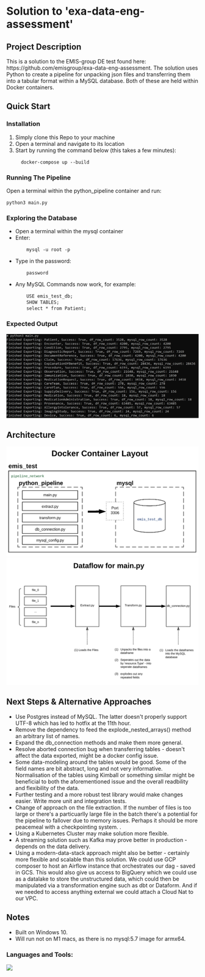 <h1 align="left">Solution to 'exa-data-eng-assessment'</h1>

<h2 align="left">Project Description</h2>
<p align="left">
    This is a solution to the EMIS-group DE test found here: https://github.com/emisgroup/exa-data-eng-assessment.
    The solution uses Python to create a pipeline for unpacking json files and transferring them into a tabular format within a MySQL database.   Both of these are held within Docker containers.  
</p>



<h2 align="left">Quick Start</h2>
<h3 align="left">Installation</h3>
<p>
<ol>
  <li>Simply clone this Repo to your machine</li>
  <li>Open a terminal and navigate to its location</li>
  <li>Start by running the command below (this takes a few minutes):</li>
      
      docker-compose up --build
</ol>
    
</p>


<h3 align="left">Running The Pipeline</h3>
<p align="left">
    Open a terminal within the python_pipeline container
    and run:
    
    python3 main.py
</p>

<h3 align="left">Exploring the Database</h3>
<ul>
    <li>Open a terminal within the mysql container</li>
    <li>Enter:</li> 
        
        mysql -u root -p
</ul>
<ul>
    <li>Type in the password:</li>
    
        password
</ul>
<ul>
    <li>Any MySQL Commands now work, for example:
        
        USE emis_test_db;
        SHOW TABLES;
        select * from Patient;
</ul>

<h3 align="left">Expected Output</h3>

![alt text](https://github.com/rlamprell/emis_test/blob/main/images/emis-test-expected-output.PNG?raw=true)



<h2 align="left">Architecture</h2>


![alt text](https://github.com/rlamprell/emis_test/blob/main/images/emis-test-docker-diagram.PNG?raw=true)
![alt text](https://github.com/rlamprell/emis_test/blob/main/images/emis-test-main-dataflow.PNG?raw=true)



<h2 align="left">Next Steps & Alternative Approaches</h2>
<ul>
    <li>Use Postgres instead of MySQL.  The latter doesn't properly support UTF-8 which has led to hotfix at the 11th hour.</li>
    <li>Remove the dependency to feed the explode_nested_arrays() method an arbitrary list of names.</li>
    <li>Expand the db_connection methods and make them more general.</li>
    <li>Resolve aborted connection bug when transferring tables - doesn't affect the data exported, might be a docker config issue.</li>
    <li>Some data-modeling around the tables would be good.  Some of the field names are bit abstract, long and not very informative.  Normalisation of the tables using Kimball or something similar might be beneficial to both the aforementioned issue and the overall readbility and flexibility of the data.</li> 
    <li>Further testing and a more robust test library would make changes easier.  Write more unit and integration tests.</li>
    <li>Change of approach on the file extraction.  If the number of files is too large or there's a particuarlly large file in the batch there's a potential for the pipeline to fallover due to memory issues.  Perhaps it should be more peacemeal with a checkpointing system.  .</li>
    <li>Using a Kubernetes Cluster may make solution more flexible.</li>
    <li>A streaming solution such as Kafka may prove better in production - depends on the data delivery.</li>
    <li>Using a modern-data-stack approach might also be better - certainly more flexible and scalable than this solution.  We could use GCP composer to host an Airflow instance that orchestrates our dag - saved in GCS.  This would also give us access to BigQuery which we could use as a datalake to store the unstructured data, which could then be manipulated via a transformation engine such as dbt or Dataform.  And if we needed to access anything external we could attach a Cloud Nat to our VPC.</li>
</ul>


<h2 align="left">Notes</h2>
<ul>
    <li>Built on Windows 10.</li>
    <li>Will run not on M1 macs, as there is no  mysql:5.7 image for armx64.</li> 
</ul>


<h3 align="left">Languages and Tools:</h3>
<p align="left"> 
    <a target="_blank" rel="noreferrer"> 
        <img src="https://skillicons.dev/icons?i=python,mysql,docker,git" />
    </a> 
</p>
